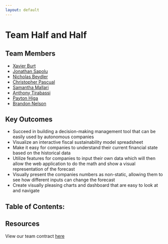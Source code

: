 ```yaml
---
layout: default
---
```

# Team Half and Half

## Team Members
* [Xavier Burt](https://xavierburt.github.io/)
* [Jonathan Sapolu](https://jsapolu99.github.io/)
* [Nicholas Beydler](https://beydlern.github.io/)
* [Christopher Pascual](https://caspascual.github.io/)
* [Samantha Mallari](https://samallari.github.io/)
* [Anthony Tirabassi](https://t-tirabassi.github.io/)
* [Payton Higa](https://PaytonHAH.github.io/)
* [Brandon Nelson](https://bksnelson.github.io/)

## Key Outcomes

* Succeed in building a decision-making management tool that can be easily used by autonomous companies 
* Visualize an interactive fiscal sustainability model spreadsheet
* Make it easy for companies to understand their current financial state based on the historical data
* Utilize features for companies to input their own data which will then allow the web application to do the math and show a visual representation of the forecast
* Visually present the companies numbers as non-static, allowing them to see how different inputs can change the forecast
* Create visually pleasing charts and dashboard that are easy to look at and navigate

## Table of Contents: 

## Resources
View our team contract [here](https://docs.google.com/document/d/1PjFIRw1aXRPUn2tKEE4p0D7bu_I8XHgkIsCQO42zJVk/edit?usp=sharing)
